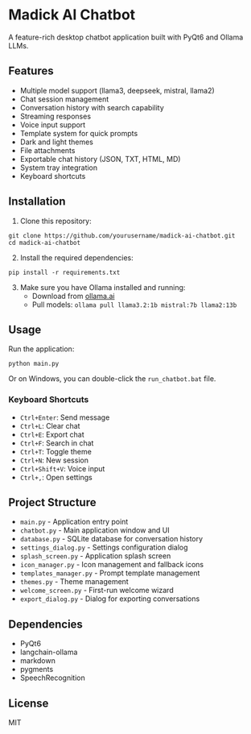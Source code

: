 # Madick AI Chatbot

A feature-rich desktop chatbot application built with PyQt6 and Ollama LLMs.

## Features

- Multiple model support (llama3, deepseek, mistral, llama2)
- Chat session management
- Conversation history with search capability
- Streaming responses
- Voice input support
- Template system for quick prompts
- Dark and light themes
- File attachments
- Exportable chat history (JSON, TXT, HTML, MD)
- System tray integration
- Keyboard shortcuts

## Installation

1. Clone this repository:
```
git clone https://github.com/yourusername/madick-ai-chatbot.git
cd madick-ai-chatbot
```

2. Install the required dependencies:
```
pip install -r requirements.txt
```

3. Make sure you have Ollama installed and running:
   - Download from [ollama.ai](https://ollama.ai)
   - Pull models: `ollama pull llama3.2:1b mistral:7b llama2:13b`

## Usage

Run the application:
```
python main.py
```

Or on Windows, you can double-click the `run_chatbot.bat` file.

### Keyboard Shortcuts

- `Ctrl+Enter`: Send message
- `Ctrl+L`: Clear chat
- `Ctrl+E`: Export chat
- `Ctrl+F`: Search in chat
- `Ctrl+T`: Toggle theme
- `Ctrl+N`: New session
- `Ctrl+Shift+V`: Voice input
- `Ctrl+,`: Open settings

## Project Structure

- `main.py` - Application entry point
- `chatbot.py` - Main application window and UI
- `database.py` - SQLite database for conversation history
- `settings_dialog.py` - Settings configuration dialog
- `splash_screen.py` - Application splash screen
- `icon_manager.py` - Icon management and fallback icons
- `templates_manager.py` - Prompt template management
- `themes.py` - Theme management
- `welcome_screen.py` - First-run welcome wizard
- `export_dialog.py` - Dialog for exporting conversations

## Dependencies

- PyQt6
- langchain-ollama
- markdown
- pygments
- SpeechRecognition

## License

MIT

